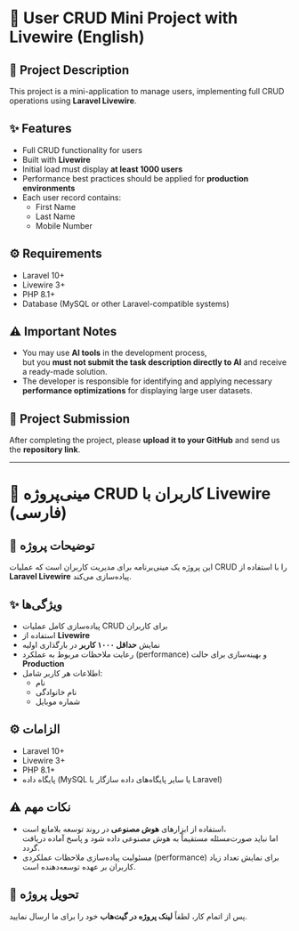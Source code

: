 # 📌 User CRUD Mini Project with Livewire (English)

## 📝 Project Description

This project is a mini-application to manage users, implementing full CRUD operations using **Laravel Livewire**.

## ✨ Features

- Full CRUD functionality for users  
- Built with **Livewire**  
- Initial load must display **at least 1000 users**  
- Performance best practices should be applied for **production environments**  
- Each user record contains:
  - First Name  
  - Last Name  
  - Mobile Number

## ⚙️ Requirements

- Laravel 10+  
- Livewire 3+  
- PHP 8.1+  
- Database (MySQL or other Laravel-compatible systems)

## ⚠️ Important Notes

- You may use **AI tools** in the development process,  
  but you **must not submit the task description directly to AI** and receive a ready-made solution.  
- The developer is responsible for identifying and applying necessary **performance optimizations** for displaying large user datasets.

## 🚀 Project Submission

After completing the project, please **upload it to your GitHub** and send us the **repository link**.

---
# 📌 مینی‌پروژه CRUD کاربران با Livewire (فارسی)

## 📝 توضیحات پروژه

این پروژه یک مینی‌برنامه برای مدیریت کاربران است که عملیات CRUD را با استفاده از **Laravel Livewire** پیاده‌سازی می‌کند.

## ✨ ویژگی‌ها

- پیاده‌سازی کامل عملیات CRUD برای کاربران  
- استفاده از **Livewire**  
- نمایش **حداقل ۱۰۰۰ کاربر** در بارگذاری اولیه  
- رعایت ملاحظات مربوط به عملکرد (performance) و بهینه‌سازی برای حالت **Production**  
- اطلاعات هر کاربر شامل:
  - نام
  - نام خانوادگی
  - شماره موبایل

## ⚙️ الزامات

- Laravel 10+  
- Livewire 3+  
- PHP 8.1+  
- پایگاه داده (MySQL یا سایر پایگاه‌های داده سازگار با Laravel)

## ⚠️ نکات مهم

- استفاده از ابزارهای **هوش مصنوعی** در روند توسعه بلامانع است،  
  اما نباید صورت‌مسئله مستقیماً به هوش مصنوعی داده شود و پاسخ آماده دریافت گردد.  
- مسئولیت پیاده‌سازی ملاحظات عملکردی (performance) برای نمایش تعداد زیاد کاربران بر عهده توسعه‌دهنده است.

## 🚀 تحویل پروژه

پس از اتمام کار، لطفاً **لینک پروژه در گیت‌هاب** خود را برای ما ارسال نمایید.

